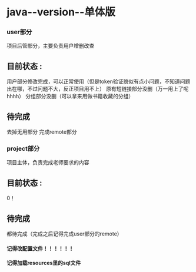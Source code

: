 # java--version--单体版

### user部分 
项目后管部分，主要负责用户增删改查 

## 目前状态 :
用户部分修改完成，可以正常使用（但是token验证貌似有点小问题，不知道问题出在哪，不过问题不大，反正项目用不上）
原有短链接部分没删（万一用上了呢hhhh）
分组部分没删（可以拿来用做书籍收藏的分组）

## 待完成
去掉无用部分
完成remote部分

### project部分 
项目主体，负责完成老师要求的内容

## 目前状态 :
0！

## 待完成
都待完成（完成之后记得完成user部分的remote）

#### 记得改配置文件！！！！！！
#### 记得加载resources里的sql文件
